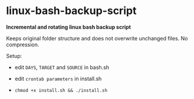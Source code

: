 # linux-bash-backup-script

**Incremental and rotating linux bash backup script**

Keeps original folder structure and does not overwrite unchanged files. No compression.

Setup:

* edit `DAYS`, `TARGET` and `SOURCE` in bash.sh

* edit `crontab parameters` in install.sh

* `chmod +x install.sh && ./install.sh`

